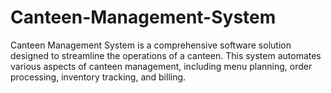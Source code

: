 # Canteen-Management-System
Canteen Management System is a comprehensive software solution designed to streamline the operations of a canteen. This system automates various aspects of canteen management, including menu planning, order processing, inventory tracking, and billing.
